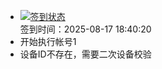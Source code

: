 - [![签到状态](https://github.com/womade/Cloud189-Actions/actions/workflows/main.yml/badge.svg?branch=main)](https://github.com/womade/Cloud189-Actions/actions/workflows/main.yml) <br> 签到时间：2025-08-17 18:40:20
- 开始执行帐号1
- 设备ID不存在，需要二次设备校验
